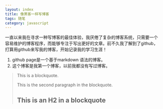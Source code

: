 ```yaml
---
layout: index
title: 像黑客一样写博客
tags: 随笔
category: javascript
---
```


一直以来我在寻求一种写博客的最佳体验，我厌倦了复杂的博客系统，只需要一个容易维护的博客程序，而能够专注于写出更好的文章。前不久我了解到了github，打算用github来写我的博客，开始记录我的学习生涯！

1. github page是一个基于markdown 语法的博客。
2. 这个博客是我第一个博客，以前我都没有写过博客。

> This is a blockquote.
> 
> This is the second paragraph in the blockquote.
>
> ## This is an H2 in a blockquote
